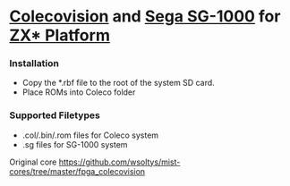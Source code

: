 # [Colecovision](https://en.wikipedia.org/wiki/ColecoVision) and [Sega SG-1000](https://en.wikipedia.org/wiki/SG-1000) for [ZX* Platform](https://zxuno.com)

### Installation
* Copy the *.rbf file to the root of the system SD card.
* Place ROMs into Coleco folder

### Supported Filetypes
 * .col/.bin/.rom files for Coleco system
 * .sg files for SG-1000 system

Original core https://github.com/wsoltys/mist-cores/tree/master/fpga_colecovision
